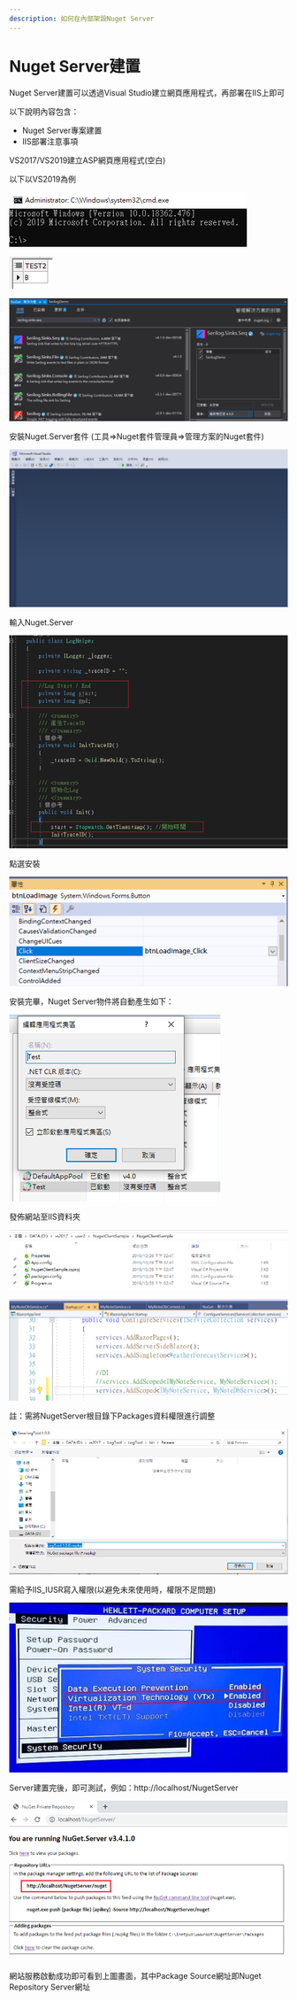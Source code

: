 ```yaml
---
description: 如何在內部架設Nuget Server
---
```


# Nuget Server建置

Nuget Server建置可以透過Visual Studio建立網頁應用程式，再部署在IIS上即可

以下說明內容包含：

* Nuget Server專案建置
* IIS部署注意事項

VS2017/VS2019建立ASP網頁應用程式\(空白\)

以下以VS2019為例

![](../../.gitbook/assets/image%20%2855%29.png)

![](../../.gitbook/assets/image%20%28382%29.png)

![](../../.gitbook/assets/image%20%28254%29.png)

安裝Nuget.Server套件 \(工具=&gt;Nuget套件管理員=&gt;管理方案的Nuget套件\)

![](../../.gitbook/assets/image%20%28288%29.png)

輸入Nuget.Server

![](../../.gitbook/assets/image%20%28241%29.png)

點選安裝

![](../../.gitbook/assets/image%20%28353%29.png)

安裝完畢，Nuget Server物件將自動產生如下：

![](../../.gitbook/assets/image%20%28163%29.png)

發佈網站至IIS資料夾

![](../../.gitbook/assets/image%20%2858%29.png)

![](../../.gitbook/assets/image%20%28361%29.png)

註：需將NugetServer根目錄下Packages資料權限進行調整

![](../../.gitbook/assets/image%20%2899%29.png)

需給予IIS\_IUSR寫入權限\(以避免未來使用時，權限不足問題\)

![](../../.gitbook/assets/image%20%2831%29.png)

Server建置完後，即可測試，例如：http://localhost/NugetServer

![](../../.gitbook/assets/image%20%281%29.png)

網站服務啟動成功即可看到上圖畫面，其中Package Source網址即Nuget Repository Server網址

